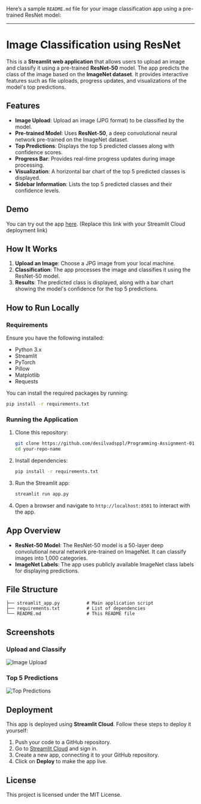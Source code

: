 Here’s a sample `README.md` file for your image classification app using a pre-trained ResNet model:

---

# Image Classification using ResNet

This is a **Streamlit web application** that allows users to upload an image and classify it using a pre-trained **ResNet-50** model. The app predicts the class of the image based on the **ImageNet dataset**. It provides interactive features such as file uploads, progress updates, and visualizations of the model's top predictions.

## Features

- **Image Upload**: Upload an image (JPG format) to be classified by the model.
- **Pre-trained Model**: Uses **ResNet-50**, a deep convolutional neural network pre-trained on the ImageNet dataset.
- **Top Predictions**: Displays the top 5 predicted classes along with confidence scores.
- **Progress Bar**: Provides real-time progress updates during image processing.
- **Visualization**: A horizontal bar chart of the top 5 predicted classes is displayed.
- **Sidebar Information**: Lists the top 5 predicted classes and their confidence levels.

## Demo

You can try out the app [here](https://blank-app-oklgjmcq36o.streamlit.app/). (Replace this link with your Streamlit Cloud deployment link)

## How It Works

1. **Upload an Image**: Choose a JPG image from your local machine.
2. **Classification**: The app processes the image and classifies it using the ResNet-50 model.
3. **Results**: The predicted class is displayed, along with a bar chart showing the model's confidence for the top 5 predictions.

## How to Run Locally

### Requirements

Ensure you have the following installed:
- Python 3.x
- Streamlit
- PyTorch
- Pillow
- Matplotlib
- Requests

You can install the required packages by running:

```bash
pip install -r requirements.txt
```

### Running the Application

1. Clone this repository:
   ```bash
   git clone https://github.com/desilvadsppl/Programming-Assignment-01-IntelligentSystems.git
   cd your-repo-name
   ```

2. Install dependencies:
   ```bash
   pip install -r requirements.txt
   ```

3. Run the Streamlit app:
   ```bash
   streamlit run app.py
   ```

4. Open a browser and navigate to `http://localhost:8501` to interact with the app.

## App Overview

- **ResNet-50 Model**: The ResNet-50 model is a 50-layer deep convolutional neural network pre-trained on ImageNet. It can classify images into 1,000 categories.
- **ImageNet Labels**: The app uses publicly available ImageNet class labels for displaying predictions.

## File Structure

```
├── streamlit_app.py          # Main application script
├── requirements.txt          # List of dependencies
└── README.md                 # This README file
```

## Screenshots

### Upload and Classify

![Image Upload](path-to-your-screenshot.png)

### Top 5 Predictions

![Top Predictions](path-to-your-screenshot.png)

## Deployment

This app is deployed using **Streamlit Cloud**. Follow these steps to deploy it yourself:

1. Push your code to a GitHub repository.
2. Go to [Streamlit Cloud](https://share.streamlit.io/) and sign in.
3. Create a new app, connecting it to your GitHub repository.
4. Click on **Deploy** to make the app live.

## License

This project is licensed under the MIT License.